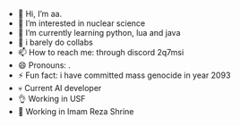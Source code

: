 - 👋 Hi, I’m aa.
- 👀 I’m interested in nuclear science
- 🌱 I’m currently learning python, lua and java
- 💞 i barely do collabs
- 📫 How to reach me: through discord 2q7msi
- 😄 Pronouns: .
- ⚡ Fun fact: i have committed mass genocide in year 2093
- 💀 Current AI developer
- 👌 Working in USF
- 🕌 Working in Imam Reza Shrine
